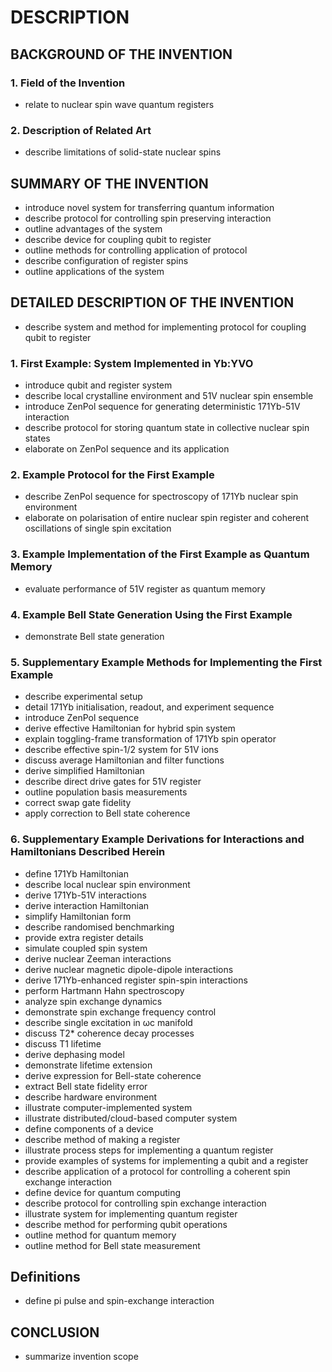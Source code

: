 # DESCRIPTION

## BACKGROUND OF THE INVENTION

### 1. Field of the Invention

- relate to nuclear spin wave quantum registers

### 2. Description of Related Art

- describe limitations of solid-state nuclear spins

## SUMMARY OF THE INVENTION

- introduce novel system for transferring quantum information
- describe protocol for controlling spin preserving interaction
- outline advantages of the system
- describe device for coupling qubit to register
- outline methods for controlling application of protocol
- describe configuration of register spins
- outline applications of the system

## DETAILED DESCRIPTION OF THE INVENTION

- describe system and method for implementing protocol for coupling qubit to register

### 1. First Example: System Implemented in Yb:YVO

- introduce qubit and register system
- describe local crystalline environment and 51V nuclear spin ensemble
- introduce ZenPol sequence for generating deterministic 171Yb-51V interaction
- describe protocol for storing quantum state in collective nuclear spin states
- elaborate on ZenPol sequence and its application

### 2. Example Protocol for the First Example

- describe ZenPol sequence for spectroscopy of 171Yb nuclear spin environment
- elaborate on polarisation of entire nuclear spin register and coherent oscillations of single spin excitation

### 3. Example Implementation of the First Example as Quantum Memory

- evaluate performance of 51V register as quantum memory

### 4. Example Bell State Generation Using the First Example

- demonstrate Bell state generation

### 5. Supplementary Example Methods for Implementing the First Example

- describe experimental setup
- detail 171Yb initialisation, readout, and experiment sequence
- introduce ZenPol sequence
- derive effective Hamiltonian for hybrid spin system
- explain toggling-frame transformation of 171Yb spin operator
- describe effective spin-1/2 system for 51V ions
- discuss average Hamiltonian and filter functions
- derive simplified Hamiltonian
- describe direct drive gates for 51V register
- outline population basis measurements
- correct swap gate fidelity
- apply correction to Bell state coherence

### 6. Supplementary Example Derivations for Interactions and Hamiltonians Described Herein

- define 171Yb Hamiltonian
- describe local nuclear spin environment
- derive 171Yb-51V interactions
- derive interaction Hamiltonian
- simplify Hamiltonian form
- describe randomised benchmarking
- provide extra register details
- simulate coupled spin system
- derive nuclear Zeeman interactions
- derive nuclear magnetic dipole-dipole interactions
- derive 171Yb-enhanced register spin-spin interactions
- perform Hartmann Hahn spectroscopy
- analyze spin exchange dynamics
- demonstrate spin exchange frequency control
- describe single excitation in ωc manifold
- discuss T2* coherence decay processes
- discuss T1 lifetime
- derive dephasing model
- demonstrate lifetime extension
- derive expression for Bell-state coherence
- extract Bell state fidelity error
- describe hardware environment
- illustrate computer-implemented system
- illustrate distributed/cloud-based computer system
- define components of a device
- describe method of making a register
- illustrate process steps for implementing a quantum register
- provide examples of systems for implementing a qubit and a register
- describe application of a protocol for controlling a coherent spin exchange interaction
- define device for quantum computing
- describe protocol for controlling spin exchange interaction
- illustrate system for implementing quantum register
- describe method for performing qubit operations
- outline method for quantum memory
- outline method for Bell state measurement

## Definitions

- define pi pulse and spin-exchange interaction

## CONCLUSION

- summarize invention scope


